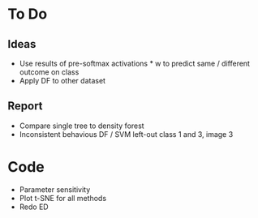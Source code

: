 # To Do

## Ideas
- Use results of pre-softmax activations * w to predict same / different outcome on class
- Apply DF to other dataset

## Report
- Compare single tree to density forest
- Inconsistent behavious DF / SVM left-out class 1 and 3, image 3

# Code
- Parameter sensitivity 
- Plot t-SNE for all methods
- Redo ED 